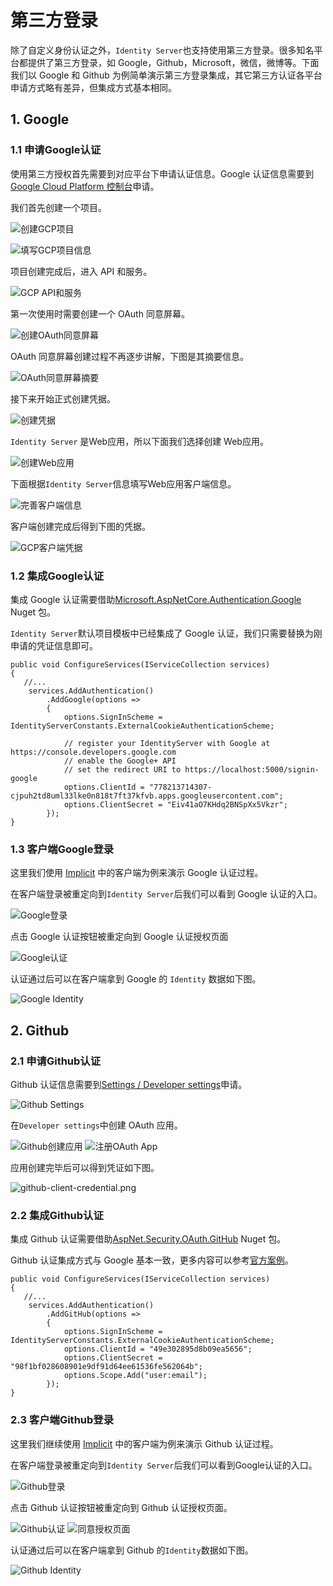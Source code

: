 # 第三方登录

除了自定义身份认证之外，`Identity Server`也支持使用第三方登录。很多知名平台都提供了第三方登录，如 Google，Github，Microsoft，微信，微博等。下面我们以 Google 和 Github 为例简单演示第三方登录集成，其它第三方认证各平台申请方式略有差异，但集成方式基本相同。

## 1. Google

### 1.1 申请Google认证

使用第三方授权首先需要到对应平台下申请认证信息。Google 认证信息需要到[Google Cloud Platform 控制台](https://console.developers.google.com)申请。

我们首先创建一个项目。

![创建GCP项目](https://i.loli.net/2021/05/20/Snip6uYOj8tLacP.png)

![填写GCP项目信息](https://i.loli.net/2021/05/20/FDnMyRl79aYgCzG.png)

项目创建完成后，进入 API 和服务。

![GCP API和服务](https://i.loli.net/2021/05/20/qIukeGUx3avRCQf.png)

第一次使用时需要创建一个 OAuth 同意屏幕。

![创建OAuth同意屏幕](https://i.loli.net/2021/05/20/52t9QVCRzYmFJhn.png)

OAuth 同意屏幕创建过程不再逐步讲解，下图是其摘要信息。

![OAuth同意屏幕摘要](https://i.loli.net/2021/05/20/kzTFPaO8VuqSLDM.png)

接下来开始正式创建凭据。

![创建凭据](https://i.loli.net/2021/05/20/axts7kA8YB4yp3Q.png)

`Identity Server` 是Web应用，所以下面我们选择创建 Web应用。

![创建Web应用](https://i.loli.net/2021/05/20/etLrnxiwN4zAGE7.png)

下面根据`Identity Server`信息填写Web应用客户端信息。

![完善客户端信息](https://i.loli.net/2021/05/20/FIctldn13jhy5pO.png)

客户端创建完成后得到下图的凭据。

![GCP客户端凭据](https://i.loli.net/2021/05/20/4SxcJUyuBZTm3C2.png)

### 1.2 集成Google认证

集成 Google 认证需要借助[Microsoft.AspNetCore.Authentication.Google](https://www.nuget.org/packages/Microsoft.AspNetCore.Authentication.Google) Nuget 包。

`Identity Server`默认项目模板中已经集成了 Google 认证，我们只需要替换为刚申请的凭证信息即可。

```csharp{5-14}
public void ConfigureServices(IServiceCollection services)
{
   //...
    services.AddAuthentication()
        .AddGoogle(options =>
        {
            options.SignInScheme = IdentityServerConstants.ExternalCookieAuthenticationScheme;

            // register your IdentityServer with Google at https://console.developers.google.com
            // enable the Google+ API
            // set the redirect URI to https://localhost:5000/signin-google
            options.ClientId = "778213714307-cjpuh2td8uml33lke0n818t7ft37kfvb.apps.googleusercontent.com";
            options.ClientSecret = "Eiv41aO7KHdq2BNSpXx5Vkzr";
        });
}
```

### 1.3 客户端Google登录

这里我们使用 [Implicit](https://github.com/colin-chang/AuthSamples/tree/main/ColinChang.IdentityServer.ImplicitJavaScriptClient) 中的客户端为例来演示 Google 认证过程。

在客户端登录被重定向到`Identity Server`后我们可以看到 Google 认证的入口。

![Google登录](https://i.loli.net/2021/05/20/JlkFs3LVa7cNQW6.png)

点击 Google 认证按钮被重定向到 Google 认证授权页面

![Google认证](https://i.loli.net/2021/05/20/mhPoRQDBCKF7GZ5.png)

认证通过后可以在客户端拿到 Google 的 `Identity` 数据如下图。

![Google Identity](https://i.loli.net/2021/05/20/MzrSWDZcv73sCiF.png)

## 2. Github

### 2.1 申请Github认证

Github 认证信息需要到[Settings / Developer settings](https://github.com/settings/profile)申请。

![Github Settings](https://i.loli.net/2021/05/20/kvAdzFpIa7qenCU.png)

在`Developer settings`中创建 OAuth 应用。

![Github创建应用](https://i.loli.net/2021/05/20/ldsrFbeyUNQJ2gR.png)
![注册OAuth App](https://i.loli.net/2021/05/20/4N8LUyJhelgbrjH.png)

应用创建完毕后可以得到凭证如下图。

![github-client-credential.png](https://i.loli.net/2021/05/20/micGbH4z5guEP1N.png)

### 2.2 集成Github认证

集成 Github 认证需要借助[AspNet.Security.OAuth.GitHub](https://www.nuget.org/packages/AspNet.Security.OAuth.GitHub/) Nuget 包。

Github 认证集成方式与 Google 基本一致，更多内容可以参考[官方案例](https://github.com/aspnet-contrib/AspNet.Security.OAuth.Providers/blob/dev/samples/Mvc.Client/Startup.cs)。

```csharp{5-11}
public void ConfigureServices(IServiceCollection services)
{
   //...
    services.AddAuthentication()
        .AddGitHub(options =>
        {
            options.SignInScheme = IdentityServerConstants.ExternalCookieAuthenticationScheme;
            options.ClientId = "49e302895d8b09ea5656";
            options.ClientSecret = "98f1bf028608901e9df91d64ee61536fe562064b";
            options.Scope.Add("user:email");
        });
}
```

### 2.3 客户端Github登录

这里我们继续使用 [Implicit](https://github.com/colin-chang/AuthSamples/tree/main/ColinChang.IdentityServer.ImplicitJavaScriptClient) 中的客户端为例来演示 Github 认证过程。

在客户端登录被重定向到`Identity Server`后我们可以看到Google认证的入口。

![Github登录](https://i.loli.net/2021/05/20/2WsfLzwX3jDgSaA.png)

点击 Github 认证按钮被重定向到 Github 认证授权页面。

![Github认证](https://i.loli.net/2021/05/20/NRyxhcLIQM4DvZo.png)
![同意授权页面](https://i.loli.net/2021/05/20/mtofyqj1RFxPpvI.png)

认证通过后可以在客户端拿到 Github 的`Identity`数据如下图。

![Github Identity](https://i.loli.net/2021/05/20/VosGHXdal9AbCuN.png)
